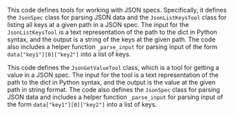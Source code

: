 This code defines tools for working with JSON specs. Specifically, it defines the `JsonSpec` class for parsing JSON data and the `JsonListKeysTool` class for listing all keys at a given path in a JSON spec. The input for the `JsonListKeysTool` is a text representation of the path to the dict in Python syntax, and the output is a string of the keys at the given path. The code also includes a helper function `_parse_input` for parsing input of the form `data["key1"][0]["key2"]` into a list of keys.

This code defines the `JsonGetValueTool` class, which is a tool for getting a value in a JSON spec. The input for the tool is a text representation of the path to the dict in Python syntax, and the output is the value at the given path in string format. The code also defines the `JsonSpec` class for parsing JSON data and includes a helper function `_parse_input` for parsing input of the form `data["key1"][0]["key2"]` into a list of keys.

